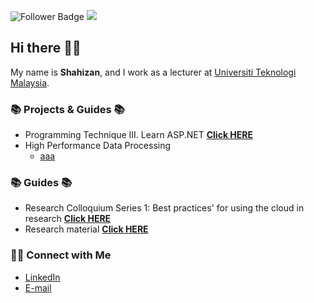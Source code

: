 ![Follower Badge](https://img.shields.io/github/followers/drshahizan)
![](https://visitor-badge.glitch.me/badge?page_id=drshahizan)

## Hi there 👨‍💻

My name is __Shahizan__, and I work as a lecturer at [Universiti Teknologi Malaysia](https://www.utm.my).

### 📚 Projects & Guides 📚
- Programming Technique III. Learn ASP.NET **[Click HERE](https://github.com/drshahizan/learn-aspnet)**
- High Performance Data Processing 
  -   [aaa]()

### 📚 Guides 📚
- Research Colloquium Series 1: Best practices' for using the cloud in research **[Click HERE](https://github.com/drshahizan/learn-cloud)**
- Research material **[Click HERE](https://github.com/drshahizan/research-material)**



### 🙌🏻 Connect with Me
- [LinkedIn](https://www.linkedin.com/in/drshahizan/)
- [E-mail](mailto:shahizan@utm.my)
